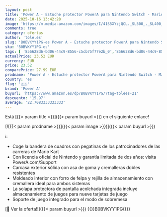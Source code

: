 ```yaml
---
layout: post
title: 'Power A - Estuche protector PowerA para Nintendo Switch - Mario Kart'
date: 2025-10-16 13:42:28
image: 'https://m.media-amazon.com/images/I/41S5XYzjQCL._SL500_._SL400_.jpg'
comments: true
category: ofertas
author: 'tole.es'
slug: 'B0BVKYY1PG-es Power A - Estuche protector PowerA para Nintendo Switch -...'
sku: 'B0BVKYY1PG-es'
tags: [ '856628d6-bd06-44c9-8556-c5cb75f77e2b_0','856628d6-bd06-44c9-8556-c5cb75f77e2b_8201','Accesorios para Nintendo Switch','Accesorios para PS4, Xbox One y Nintendo Switch','Arborist Merchandising Root','Hardware y juegos para Nintendo Switch','Kits de accesorios para Nintendo Switch','Self Service','Special Features Stores','Videojuegos','nintendo','power a','🇪🇸', ]
actualPrice: 23.52 EUR
currency: EUR
price: 23.52
comparePrice: 27.99 EUR
prodname: 'Power A - Estuche protector PowerA para Nintendo Switch - Mario Kart'
country: 'es'
flag: '🇪🇸'
brand: 'Power A'
buyurl: 'https://www.amazon.es/dp/B0BVKYY1PG/?tag=tolees-21'
descuento: '15.97'
average: '22.7083333333333'
---
```


Está [{{< param title >}}]({{< param buyurl >}}) en el siguiente enlace!

[![{{< param prodname >}}]({{< param image >}})]({{< param buyurl >}})

ℹ️:

- Coge la bandera de cuadros con pegatinas de los patrocinadores de las carreras de Mario Kart
- Con licencia oficial de Nintendo y garantía limitada de dos años: visita PowerA.com/Support
- Carcasa exterior sólida con asa de goma y cremalleras dobles resistentes
- Moldeado interior con forro de felpa y rejilla de almacenamiento con cremallera ideal para ambos sistemas
- La solapa protectora de pantalla acolchada integrada incluye almacenamiento de juegos para nueve tarjetas de juego
- Soporte de juego integrado para el modo de sobremesa

[🛒 Ver la oferta!!]({{< param buyurl >}})
{{<world>}}B0BVKYY1PG{{</world>}}
